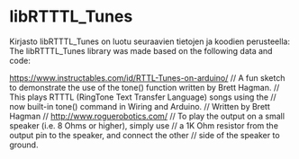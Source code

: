 # libRTTTL_Tunes

Kirjasto libRTTTL_Tunes on luotu seuraavien tietojen ja koodien perusteella:
The libRTTTL_Tunes library was made based on the following data and code:

  https://www.instructables.com/id/RTTL-Tunes-on-arduino/
    // A fun sketch to demonstrate the use of the tone() function written by Brett Hagman.
    // This plays RTTTL (RingTone Text Transfer Language) songs using the
    // now built-in tone() command in Wiring and Arduino.
    // Written by Brett Hagman
    // http://www.roguerobotics.com/
    // To play the output on a small speaker (i.e. 8 Ohms or higher), simply use
    // a 1K Ohm resistor from the output pin to the speaker, and connect the other
    // side of the speaker to ground.
